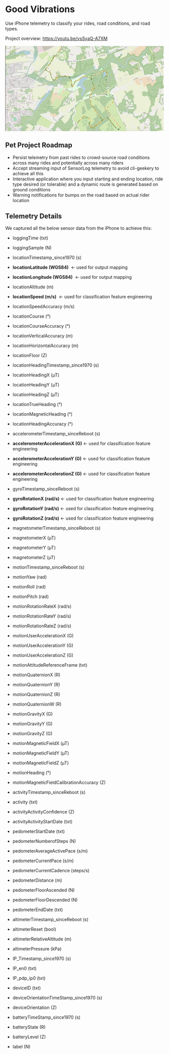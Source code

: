 
# Good Vibrations

  

Use iPhone telemetry to classify your rides, road conditions, and road types.

  

Project overview: https://youtu.be/vsSyaQ-A7XM

  

![Output Map](preview.jpeg?raw=true  "Output Map")

 
## Pet Project Roadmap
- Persist telemetry from past rides to crowd-source road conditions across many rides and potentially across many riders
- Accept streaming input of SensorLog telemetry to avoid cli-geekery to achieve all this
 - Interactive application where you input starting and ending location, ride type desired (or tolerable) and a dynamic route is generated based on ground conditions
 - Warning notifications for bumps on the road based on actual rider location

## Telemetry Details
We captured all the below sensor data from the iPhone to achieve this:

  



- loggingTime (txt)

- loggingSample (N)

- locationTimestamp_since1970 (s)

-  __locationLatitude (WGS84)__  &nbsp;&#8592; used for output mapping

-  __locationLongitude (WGS84)__  &nbsp;&#8592; used for output mapping

- locationAltitude (m)

-  __locationSpeed (m/s)__  &nbsp;&#8592; used for classification feature engineering

- locationSpeedAccuracy (m/s)

- locationCourse (°)

- locationCourseAccuracy (°)

- locationVerticalAccuracy (m)

- locationHorizontalAccuracy (m)

- locationFloor (Z)

- locationHeadingTimestamp_since1970 (s)

- locationHeadingX (µT)

- locationHeadingY (µT)

- locationHeadingZ (µT)

- locationTrueHeading (°)

- locationMagneticHeading (°)

- locationHeadingAccuracy (°)

- accelerometerTimestamp_sinceReboot (s)

-  __accelerometerAccelerationX (G)__&nbsp;&#8592; used for classification feature engineering

-  __accelerometerAccelerationY (G)__&nbsp;&#8592; used for classification feature engineering

-  __accelerometerAccelerationZ (G)__&nbsp;&#8592; used for classification feature engineering

- gyroTimestamp_sinceReboot (s)

-  __gyroRotationX (rad/s)__&nbsp;&#8592; used for classification feature engineering

-  __gyroRotationY (rad/s)__&nbsp;&#8592; used for classification feature engineering

-  __gyroRotationZ (rad/s)__&nbsp;&#8592; used for classification feature engineering

- magnetometerTimestamp_sinceReboot (s)

- magnetometerX (µT)

- magnetometerY (µT)

- magnetometerZ (µT)

- motionTimestamp_sinceReboot (s)

- motionYaw (rad)

- motionRoll (rad)

- motionPitch (rad)

- motionRotationRateX (rad/s)

- motionRotationRateY (rad/s)

- motionRotationRateZ (rad/s)

- motionUserAccelerationX (G)

- motionUserAccelerationY (G)

- motionUserAccelerationZ (G)

- motionAttitudeReferenceFrame (txt)

- motionQuaternionX (R)

- motionQuaternionY (R)

- motionQuaternionZ (R)

- motionQuaternionW (R)

- motionGravityX (G)

- motionGravityY (G)

- motionGravityZ (G)

- motionMagneticFieldX (µT)

- motionMagneticFieldY (µT)

- motionMagneticFieldZ (µT)

- motionHeading (°)

- motionMagneticFieldCalibrationAccuracy (Z)

- activityTimestamp_sinceReboot (s)

- activity (txt)

- activityActivityConfidence (Z)

- activityActivityStartDate (txt)

- pedometerStartDate (txt)

- pedometerNumberofSteps (N)

- pedometerAverageActivePace (s/m)

- pedometerCurrentPace (s/m)

- pedometerCurrentCadence (steps/s)

- pedometerDistance (m)

- pedometerFloorAscended (N)

- pedometerFloorDescended (N)

- pedometerEndDate (txt)

- altimeterTimestamp_sinceReboot (s)

- altimeterReset (bool)

- altimeterRelativeAltitude (m)

- altimeterPressure (kPa)

- IP_Timestamp_since1970 (s)

- IP_en0 (txt)

- IP_pdp_ip0 (txt)

- deviceID (txt)

- deviceOrientationTimeStamp_since1970 (s)

- deviceOrientation (Z)

- batteryTimeStamp_since1970 (s)

- batteryState (R)

- batteryLevel (Z)

- label (N)